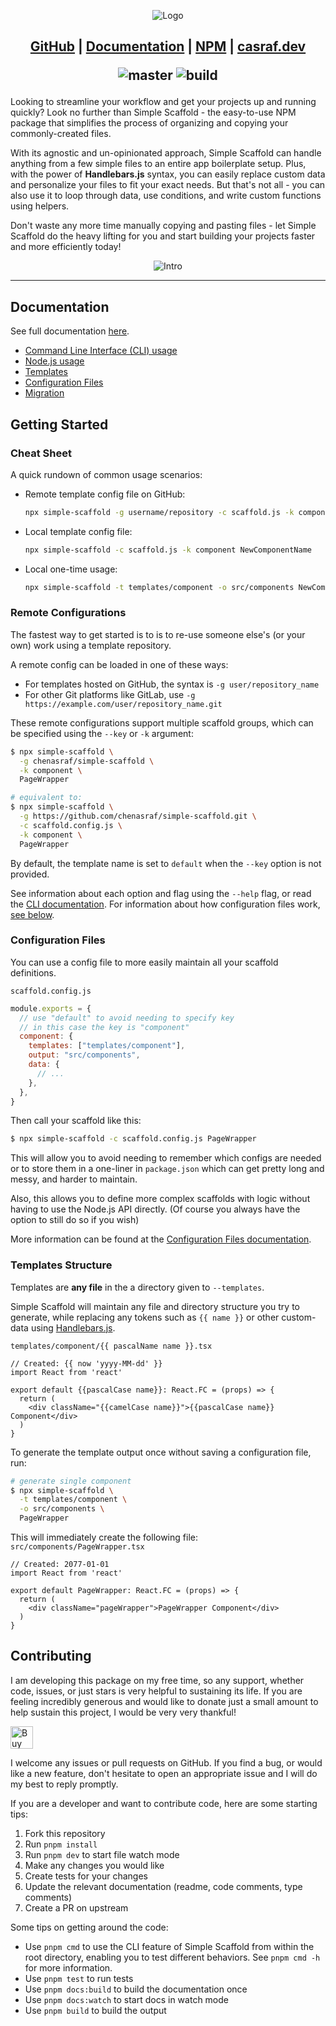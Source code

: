<p align="center">
  <img src="https://chenasraf.github.io//simple-scaffold/img/logo-lg.png" alt="Logo" />
</p>

<h2 align="center">

[GitHub](https://github.com/chenasraf/simple-scaffold) |
[Documentation](https://chenasraf.github.io/simple-scaffold) |
[NPM](https://npmjs.com/package/simple-scaffold) | [casraf.dev](https://casraf.dev)

![master](https://img.shields.io/github/package-json/v/chenasraf/simple-scaffold/master?label=master)
![build](https://img.shields.io/github/actions/workflow/status/chenasraf/simple-scaffold/release.yml?branch=master)

</h2>

Looking to streamline your workflow and get your projects up and running quickly? Look no further
than Simple Scaffold - the easy-to-use NPM package that simplifies the process of organizing and
copying your commonly-created files.

With its agnostic and un-opinionated approach, Simple Scaffold can handle anything from a few simple
files to an entire app boilerplate setup. Plus, with the power of **Handlebars.js** syntax, you can
easily replace custom data and personalize your files to fit your exact needs. But that's not all -
you can also use it to loop through data, use conditions, and write custom functions using helpers.

Don't waste any more time manually copying and pasting files - let Simple Scaffold do the heavy
lifting for you and start building your projects faster and more efficiently today!

<div align="center">

![Intro](https://chenasraf.github.io/simple-scaffold/img/intro.gif)

</div>

---

## Documentation

See full documentation [here](https://chenasraf.github.io/simple-scaffold).

- [Command Line Interface (CLI) usage](https://chenasraf.github.io/simple-scaffold/docs/usage/cli)
- [Node.js usage](https://chenasraf.github.io/simple-scaffold/docs/usage/node)
- [Templates](https://chenasraf.github.io/simple-scaffold/docs/usage/templates)
- [Configuration Files](https://chenasraf.github.io/simple-scaffold/docs/usage/configuration_files)
- [Migration](https://chenasraf.github.io/simple-scaffold/docs/usage/migration)

## Getting Started

### Cheat Sheet

A quick rundown of common usage scenarios:

- Remote template config file on GitHub:

  ```sh
  npx simple-scaffold -g username/repository -c scaffold.js -k component NewComponentName
  ```

- Local template config file:

  ```sh
  npx simple-scaffold -c scaffold.js -k component NewComponentName
  ```

- Local one-time usage:

  ```sh
  npx simple-scaffold -t templates/component -o src/components NewComponentName
  ```

### Remote Configurations

The fastest way to get started is to is to re-use someone else's (or your own) work using a template
repository.

A remote config can be loaded in one of these ways:

- For templates hosted on GitHub, the syntax is `-g user/repository_name`
- For other Git platforms like GitLab, use `-g https://example.com/user/repository_name.git`

These remote configurations support multiple scaffold groups, which can be specified using the
`--key` or `-k` argument:

```sh
$ npx simple-scaffold \
  -g chenasraf/simple-scaffold \
  -k component \
  PageWrapper

# equivalent to:
$ npx simple-scaffold \
  -g https://github.com/chenasraf/simple-scaffold.git \
  -c scaffold.config.js \
  -k component \
  PageWrapper
```

By default, the template name is set to `default` when the `--key` option is not provided.

See information about each option and flag using the `--help` flag, or read the
[CLI documentation](https://chenasraf.github.io/simple-scaffold/docs/usage/cli). For information
about how configuration files work, [see below](#configuration-files).

### Configuration Files

You can use a config file to more easily maintain all your scaffold definitions.

`scaffold.config.js`

```js
module.exports = {
  // use "default" to avoid needing to specify key
  // in this case the key is "component"
  component: {
    templates: ["templates/component"],
    output: "src/components",
    data: {
      // ...
    },
  },
}
```

Then call your scaffold like this:

```sh
$ npx simple-scaffold -c scaffold.config.js PageWrapper
```

This will allow you to avoid needing to remember which configs are needed or to store them in a
one-liner in `package.json` which can get pretty long and messy, and harder to maintain.

Also, this allows you to define more complex scaffolds with logic without having to use the Node.js
API directly. (Of course you always have the option to still do so if you wish)

More information can be found at the
[Configuration Files documentation](https://chenasraf.github.io/simple-scaffold/docs/usage/configuration_files).

### Templates Structure

Templates are **any file** in the a directory given to `--templates`.

Simple Scaffold will maintain any file and directory structure you try to generate, while replacing
any tokens such as `{{ name }}` or other custom-data using
[Handlebars.js](https://handlebarsjs.com/).

`templates/component/{{ pascalName name }}.tsx`

```tsx
// Created: {{ now 'yyyy-MM-dd' }}
import React from 'react'

export default {{pascalCase name}}: React.FC = (props) => {
  return (
    <div className="{{camelCase name}}">{{pascalCase name}} Component</div>
  )
}
```

To generate the template output once without saving a configuration file, run:

```sh
# generate single component
$ npx simple-scaffold \
  -t templates/component \
  -o src/components \
  PageWrapper
```

This will immediately create the following file: `src/components/PageWrapper.tsx`

```tsx
// Created: 2077-01-01
import React from 'react'

export default PageWrapper: React.FC = (props) => {
  return (
    <div className="pageWrapper">PageWrapper Component</div>
  )
}
```

## Contributing

I am developing this package on my free time, so any support, whether code, issues, or just stars is
very helpful to sustaining its life. If you are feeling incredibly generous and would like to donate
just a small amount to help sustain this project, I would be very very thankful!

<a href='https://ko-fi.com/casraf' target='_blank'>
  <img
    height='36'
    src='https://cdn.ko-fi.com/cdn/kofi1.png?v=3'
    alt='Buy Me a Coffee at ko-fi.com' 
  />
</a>

I welcome any issues or pull requests on GitHub. If you find a bug, or would like a new feature,
don't hesitate to open an appropriate issue and I will do my best to reply promptly.

If you are a developer and want to contribute code, here are some starting tips:

1. Fork this repository
2. Run `pnpm install`
3. Run `pnpm dev` to start file watch mode
4. Make any changes you would like
5. Create tests for your changes
6. Update the relevant documentation (readme, code comments, type comments)
7. Create a PR on upstream

Some tips on getting around the code:

- Use `pnpm cmd` to use the CLI feature of Simple Scaffold from within the root directory, enabling
  you to test different behaviors. See `pnpm cmd -h` for more information.
- Use `pnpm test` to run tests
- Use `pnpm docs:build` to build the documentation once
- Use `pnpm docs:watch` to start docs in watch mode
- Use `pnpm build` to build the output
